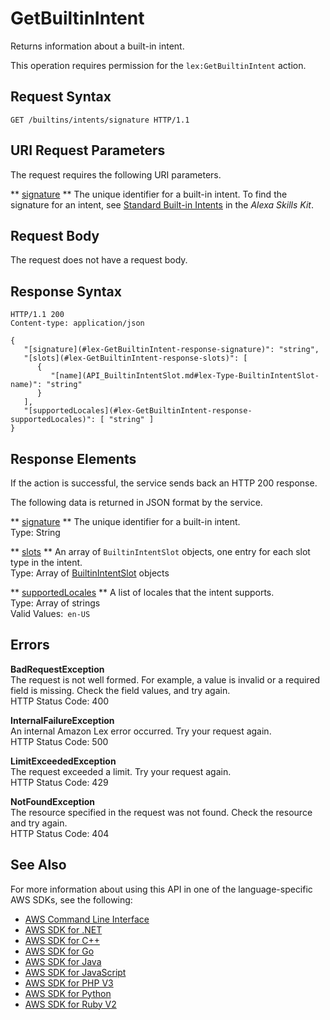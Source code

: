 # GetBuiltinIntent<a name="API_GetBuiltinIntent"></a>

Returns information about a built\-in intent\.

This operation requires permission for the `lex:GetBuiltinIntent` action\.

## Request Syntax<a name="API_GetBuiltinIntent_RequestSyntax"></a>

```
GET /builtins/intents/signature HTTP/1.1
```

## URI Request Parameters<a name="API_GetBuiltinIntent_RequestParameters"></a>

The request requires the following URI parameters\.

 ** [signature](#API_GetBuiltinIntent_RequestSyntax) **   <a name="lex-GetBuiltinIntent-request-signature"></a>
The unique identifier for a built\-in intent\. To find the signature for an intent, see [Standard Built\-in Intents](https://developer.amazon.com/public/solutions/alexa/alexa-skills-kit/docs/built-in-intent-ref/standard-intents) in the *Alexa Skills Kit*\.

## Request Body<a name="API_GetBuiltinIntent_RequestBody"></a>

The request does not have a request body\.

## Response Syntax<a name="API_GetBuiltinIntent_ResponseSyntax"></a>

```
HTTP/1.1 200
Content-type: application/json

{
   "[signature](#lex-GetBuiltinIntent-response-signature)": "string",
   "[slots](#lex-GetBuiltinIntent-response-slots)": [ 
      { 
         "[name](API_BuiltinIntentSlot.md#lex-Type-BuiltinIntentSlot-name)": "string"
      }
   ],
   "[supportedLocales](#lex-GetBuiltinIntent-response-supportedLocales)": [ "string" ]
}
```

## Response Elements<a name="API_GetBuiltinIntent_ResponseElements"></a>

If the action is successful, the service sends back an HTTP 200 response\.

The following data is returned in JSON format by the service\.

 ** [signature](#API_GetBuiltinIntent_ResponseSyntax) **   <a name="lex-GetBuiltinIntent-response-signature"></a>
The unique identifier for a built\-in intent\.  
Type: String

 ** [slots](#API_GetBuiltinIntent_ResponseSyntax) **   <a name="lex-GetBuiltinIntent-response-slots"></a>
An array of `BuiltinIntentSlot` objects, one entry for each slot type in the intent\.  
Type: Array of [BuiltinIntentSlot](API_BuiltinIntentSlot.md) objects

 ** [supportedLocales](#API_GetBuiltinIntent_ResponseSyntax) **   <a name="lex-GetBuiltinIntent-response-supportedLocales"></a>
A list of locales that the intent supports\.  
Type: Array of strings  
Valid Values:` en-US` 

## Errors<a name="API_GetBuiltinIntent_Errors"></a>

 **BadRequestException**   
The request is not well formed\. For example, a value is invalid or a required field is missing\. Check the field values, and try again\.  
HTTP Status Code: 400

 **InternalFailureException**   
An internal Amazon Lex error occurred\. Try your request again\.  
HTTP Status Code: 500

 **LimitExceededException**   
The request exceeded a limit\. Try your request again\.  
HTTP Status Code: 429

 **NotFoundException**   
The resource specified in the request was not found\. Check the resource and try again\.  
HTTP Status Code: 404

## See Also<a name="API_GetBuiltinIntent_SeeAlso"></a>

For more information about using this API in one of the language\-specific AWS SDKs, see the following:
+  [AWS Command Line Interface](https://docs.aws.amazon.com/goto/aws-cli/lex-models-2017-04-19/GetBuiltinIntent) 
+  [AWS SDK for \.NET](https://docs.aws.amazon.com/goto/DotNetSDKV3/lex-models-2017-04-19/GetBuiltinIntent) 
+  [AWS SDK for C\+\+](https://docs.aws.amazon.com/goto/SdkForCpp/lex-models-2017-04-19/GetBuiltinIntent) 
+  [AWS SDK for Go](https://docs.aws.amazon.com/goto/SdkForGoV1/lex-models-2017-04-19/GetBuiltinIntent) 
+  [AWS SDK for Java](https://docs.aws.amazon.com/goto/SdkForJava/lex-models-2017-04-19/GetBuiltinIntent) 
+  [AWS SDK for JavaScript](https://docs.aws.amazon.com/goto/AWSJavaScriptSDK/lex-models-2017-04-19/GetBuiltinIntent) 
+  [AWS SDK for PHP V3](https://docs.aws.amazon.com/goto/SdkForPHPV3/lex-models-2017-04-19/GetBuiltinIntent) 
+  [AWS SDK for Python](https://docs.aws.amazon.com/goto/boto3/lex-models-2017-04-19/GetBuiltinIntent) 
+  [AWS SDK for Ruby V2](https://docs.aws.amazon.com/goto/SdkForRubyV2/lex-models-2017-04-19/GetBuiltinIntent) 